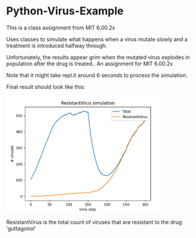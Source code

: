 # Python-Virus-Example

This is a class assignment from MIT 6.00.2x

Uses classes to simulate what happens when a virus mutate slowly and a treatment is introduced halfway through.


Unfortunately, the results appear grim when the mutated virus explodes in population after the drug is treated.. An assignment for MIT 6.00.2x

Note that it might take repl.it around 6 seconds to process the simulation.

Final result should look like this:

![Resulting Figure](/figure.png)

ResistantVirus is the total count of viruses that are resistant to the drug 'guttagonol'


